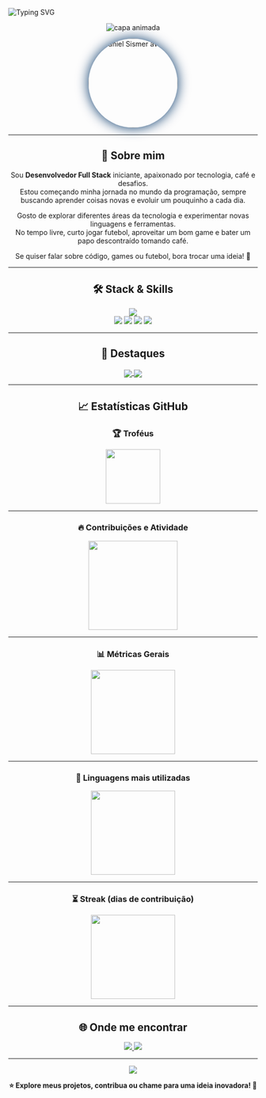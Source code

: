 ![Typing SVG](https://readme-typing-svg.demolab.com?font=Fira+Code&weight=900&size=40&pause=1000&color=FFFFFF&vCenter=true&width=1000&lines=Olá%2C+eu+sou+Daniel+Sismer!;Desenvolvedor+Full+Stack;Tecnologia+%7C+Inovação+%7C+Criatividade)

<p align="center">
  <img src="https://capsule-render.vercel.app/api?type=waving&color=0:003366,100:00509E&height=180&section=header&text=Bem-vindo(a)%20ao%20meu%20universo%20tecnol%C3%B3gico!&fontSize=36&fontColor=FFFFFF&fontWeight=bold&animation=fadeIn" alt="capa animada"/>
</p>

<div align="center" style="margin-bottom: 12px;">
  <img src="https://avatars.githubusercontent.com/u/99240510?v=4" width="180" alt="Daniel Sismer avatar" style="border-radius:50%; box-shadow:0 0 24px #003366;">
</div>

---

<div align="center">

## 🚀 Sobre mim

Sou **Desenvolvedor Full Stack** iniciante, apaixonado por tecnologia, café e desafios.  
Estou começando minha jornada no mundo da programação, sempre buscando aprender coisas novas e evoluir um pouquinho a cada dia.

Gosto de explorar diferentes áreas da tecnologia e experimentar novas linguagens e ferramentas.  
No tempo livre, curto jogar futebol, aproveitar um bom game e bater um papo descontraído tomando café.

Se quiser falar sobre código, games ou futebol, bora trocar uma ideia! 🚀

</div>

---

<div align="center">

## 🛠️ Stack & Skills

<img src="https://skillicons.dev/icons?i=java,python,cpp,html,css,postgres,mysql,maven,git,linux,github&theme=dark" /><br>
<img src="https://img.shields.io/badge/Full%20Stack-003366?style=for-the-badge&logo=code&logoColor=FFFFFF"/>
<img src="https://img.shields.io/badge/Front--End-00509E?style=for-the-badge&logo=react&logoColor=FFFFFF"/>
<img src="https://img.shields.io/badge/Back--End-003366?style=for-the-badge&logo=java&logoColor=FFFFFF"/>
<img src="https://img.shields.io/badge/Cloud-00509E?style=for-the-badge&logo=cloudflare&logoColor=FFFFFF"/>
</div>

---

<div align="center">

## 🌟 Destaques

<a href="https://github.com/danielSismer/gerenciador-de-tasks">
  <img align="center" src="https://github-readme-stats.vercel.app/api/pin/?username=danielSismer&repo=gerenciador-de-tasks&theme=blueberry&hide_border=true" />
</a>
<a href="https://github.com/danielSismer/WEG_One">
  <img align="center" src="https://github-readme-stats.vercel.app/api/pin/?username=danielSismer&repo=WEG_One&theme=blueberry&hide_border=true" />
</a>

</div>

---

<div align="center">

## 📈 Estatísticas GitHub

### 🏆 Troféus
<img src="https://github-profile-trophy.vercel.app/?username=danielSismer&theme=github-dark&row=1&column=7" height="110"/>

---

### 🔥 Contribuições e Atividade
<img src="https://github-readme-activity-graph.vercel.app/graph?username=danielSismer&theme=react-dark&hide_border=true&area=true&color=00FFD0&line=00FFD0&point=00FFD0" height="180"/>

---

### 📊 Métricas Gerais
<img src="https://github-readme-stats.vercel.app/api?username=danielSismer&theme=react&hide_border=true&include_all_commits=true&show_icons=true&icon_color=00FFD0&title_color=00FFD0&text_color=FFFFFF" height="170"/>

---

### 🚀 Linguagens mais utilizadas
<img src="https://github-readme-stats.vercel.app/api/top-langs/?username=danielSismer&layout=compact&theme=react&hide_border=true&title_color=00FFD0&text_color=FFFFFF" height="170"/>

---

### ⏳ Streak (dias de contribuição)
<img src="https://github-readme-streak-stats.herokuapp.com/?user=danielSismer&theme=react&hide_border=true&stroke=00FFD0&ring=00FFD0&fire=00FFD0&currStreakLabel=00FFD0" height="170"/>

</div>

---

<div align="center">

## 🌐 Onde me encontrar

<a href="https://instagram.com/7nielz" target="_blank">
  <img src="https://img.shields.io/badge/Instagram-@7nielz-003366?style=for-the-badge&logo=instagram&logoColor=FFFFFF" />
</a>
<a href="https://github.com/danielSismer" target="_blank">
  <img src="https://img.shields.io/badge/GitHub-danielSismer-003366?style=for-the-badge&logo=github&logoColor=FFFFFF" />
</a>

</div>

---

<p align="center">
  <img src="https://capsule-render.vercel.app/api?type=waving&color=0:003366,100:00509E&height=100&section=footer"/>
</p>

<p align="center">
  <b>⭐ Explore meus projetos, contribua ou chame para uma ideia inovadora! 🚀</b>
</p>
